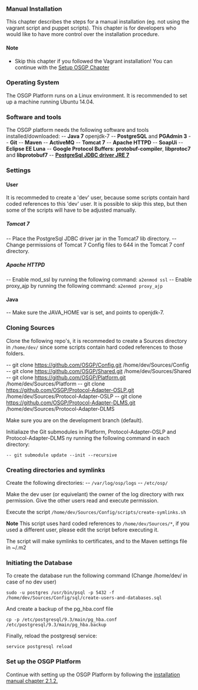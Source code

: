 ### Manual Installation

This chapter describes the steps for a manual installation (eg. not using the vagrant script and puppet scripts). This  chapter is for developers who would like to have more control over the installation procedure.

#### Note
 - Skip this chapter if you followed the Vagrant installation! You can continue with the [Setup OSGP Chapter](./SetupOSGP.md)

### Operating System
The OSGP Platform runs on a Linux environment. It is recommended to set up a machine running Ubuntu 14.04.


### Software and tools

The OSGP platform needs the following software and tools installed/downloaded:
-- **Java 7** openjdk-7
-- **PostgreSQL** and **PGAdmin 3**
-- **Git**
-- **Maven**
-- **ActiveMQ**
-- **Tomcat 7**
-- **Apache HTTPD**
-- **SoapUi**
-- **Eclipse EE Luna**
-- **Google Protocol Buffers**: **protobuf-compiler**, **libprotoc7** and **libprotobuf7**
-- **[PostgreSql JDBC driver JRE 7](https://jdbc.postgresql.org/download/postgresql-9.4.1209.jre7.jar)**

### Settings

#### User
It is recommeded to create a 'dev' user, because some scripts contain hard coded references to this 'dev' user. It is possible to skip this step, but then some of the scripts will have to be adjusted manually.

##### Tomcat 7
-- Place the PostgreSql JDBC driver jar in the Tomcat7 lib directory.
-- Change permissions of Tomcat 7 Config files to 644 in the Tomcat 7 conf directory.

##### Apache HTTPD
-- Enable mod_ssl by running the following command: ```a2enmod ssl```
-- Enable proxy_ajp by running the following command: ```a2enmod proxy_ajp```

#### Java
-- Make sure the JAVA_HOME var is set, and points to openjdk-7.

### Cloning Sources
Clone the following repo's, it is recommeded to create a Sources directory in ```/home/dev/``` since some scripts contain hard coded references to those folders.

-- git clone https://github.com/OSGP/Config.git /home/dev/Sources/Config
-- git clone https://github.com/OSGP/Shared.git /home/dev/Sources/Shared
-- git clone https://github.com/OSGP/Platform.git /home/dev/Sources/Platform
-- git clone https://github.com/OSGP/Protocol-Adapter-OSLP.git /home/dev/Sources/Protocol-Adapter-OSLP
-- git clone https://github.com/OSGP/Protocol-Adapter-DLMS.git /home/dev/Sources/Protocol-Adapter-DLMS

Make sure you are on the development branch (default).

Initialiaze the Git submodules in Platform, Protocol-Adapter-OSLP and Protocol-Adapter-DLMS ny running the following command in each directory:
```shell
-- git submodule update --init --recursive
```

### Creating directories and symlinks
Create the following directories:
-- ```/var/log/osp/logs```
-- ```/etc/osp/```

Make the dev user (or equivelant) the owner of the log directory with rwx permission. Give the other users read and execute permission.

Execute the script ```/home/dev/Sources/Config/scripts/create-symlinks.sh```

****Note**** This script uses hard coded references to ```/home/dev/Sources/*```, if you used a different user, please edit the script before executing it.

The script will make symlinks to certificates, and to the Maven settings file in ~/.m2

### Initiating the Database
To create the database run the following command (Change /home/dev/ in case of no dev user)
```shell
sudo -u postgres /usr/bin/psql -p 5432 -f /home/dev/Sources/Config/sql/create-users-and-databases.sql
```

And create a backup of the pg_hba.conf file
```shell
cp -p /etc/postgresql/9.3/main/pg_hba.conf /etc/postgresql/9.3/main/pg_hba.backup
```

Finally, reload the postgresql service:
```shell
service postgresql reload
```

### Set up the OSGP Platform

Continue with setting up the OSGP Platform by following the [installation manual chapter 2.1.2.](http://documentation.opensmartgridplatform.org/Userguide/Installation/setupOSGP.html)


